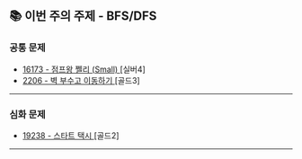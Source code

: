 ## 📚 이번 주의 주제 - BFS/DFS

### 공통 문제

- [16173 - 점프왕 쩰리 (Small) ](https://www.acmicpc.net/problem/16173) [실버4]
- [2206 - 벽 부수고 이동하기 ](https://www.acmicpc.net/problem/2206) [골드3]

---

### 심화 문제

- [19238 - 스타트 택시 ](https://www.acmicpc.net/problem/19238) [골드2]

---
